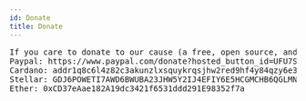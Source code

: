 ```yaml
---
id: Donate
title: Donate
---
```


<pre>
If you care to donate to our cause (a free, open source, and informed world) and help keep this site running you can find links here:
Paypal: https://www.paypal.com/donate?hosted_button_id=UFU7SDK43VYFN
Cardano: addr1q8c6l4z82c3akunzlxsquykrqsjhw2red9hf4y84qzy6e34mrahrr792y3rucldwev0fwa706f2hgt9y9f7az4gdwcuqtuap82
Stellar: GDJ6POWETI7AWD6BWUBA23JHW5Y2IJ4EFIY6E5HCGMCHB6QGLMNH4QWZ
Ether: 0xCD37eAae182A19dc3421f6531ddd291E98352f7a 
</pre>
